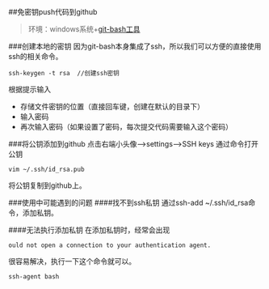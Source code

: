 ##免密钥push代码到github
>环境：windows系统+[git-bash工具](https://github.com/fooklook/laravelnote/blob/master/git-bash%E5%B7%A5%E5%85%B7%E4%BD%BF%E7%94%A8.md)

###创建本地的密钥
因为git-bash本身集成了ssh，所以我们可以方便的直接使用ssh的相关命令。  

```linux
ssh-keygen -t rsa  //创建ssh密钥
```
根据提示输入

- 存储文件密钥的位置（直接回车键，创建在默认的目录下）
- 输入密码
- 再次输入密码（如果设置了密码，每次提交代码需要输入这个密码）

###将公钥添加到github
点击右端小头像-->settings-->SSH keys
通过命令打开公钥

```vim
vim ~/.ssh/id_rsa.pub
```
将公钥复制到github上。  

###使用中可能遇到的问题
####找不到ssh私钥
通过ssh-add ~/.ssh/id_rsa命令，添加私钥。

####无法执行添加私钥
在添加私钥时，经常会出现

```shell
ould not open a connection to your authentication agent.
```
很容易解决，执行一下这个命令就可以。

```shell
ssh-agent bash
```